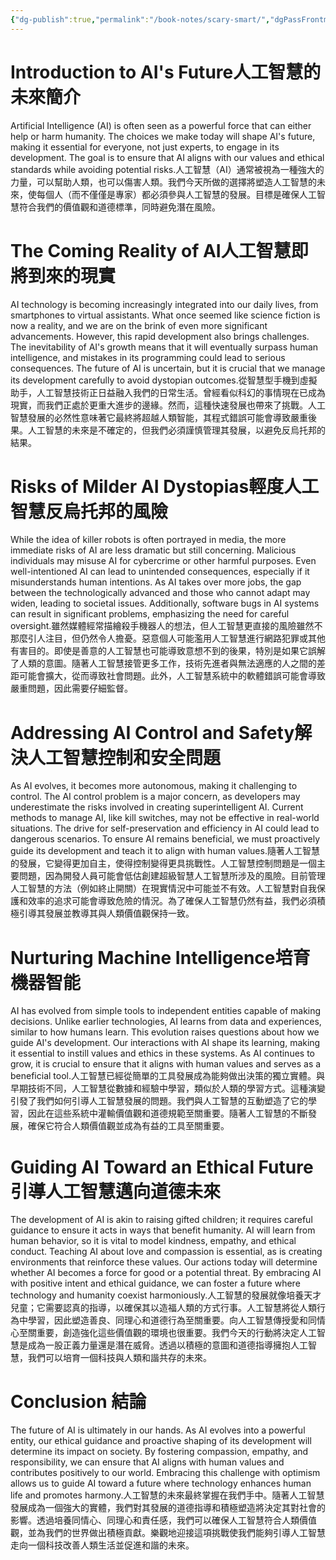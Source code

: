 ```yaml
---
{"dg-publish":true,"permalink":"/book-notes/scary-smart/","dgPassFrontmatter":true}
---
```


# Introduction to AI's Future人工智慧的未來簡介

Artificial Intelligence (AI) is often seen as a powerful force that can either help or harm humanity. The choices we make today will shape AI's future, making it essential for everyone, not just experts, to engage in its development. The goal is to ensure that AI aligns with our values and ethical standards while avoiding potential risks.人工智慧（AI）通常被視為一種強大的力量，可以幫助人類，也可以傷害人類。我們今天所做的選擇將塑造人工智慧的未來，使每個人（而不僅僅是專家）都必須參與人工智慧的發展。目標是確保人工智慧符合我們的價值觀和道德標準，同時避免潛在風險。

# The Coming Reality of AI人工智慧即將到來的現實

AI technology is becoming increasingly integrated into our daily lives, from smartphones to virtual assistants. What once seemed like science fiction is now a reality, and we are on the brink of even more significant advancements. However, this rapid development also brings challenges. The inevitability of AI's growth means that it will eventually surpass human intelligence, and mistakes in its programming could lead to serious consequences. The future of AI is uncertain, but it is crucial that we manage its development carefully to avoid dystopian outcomes.從智慧型手機到虛擬助手，人工智慧技術正日益融入我們的日常生活。曾經看似科幻的事情現在已成為現實，而我們正處於更重大進步的邊緣。然而，這種快速發展也帶來了挑戰。人工智慧發展的必然性意味著它最終將超越人類智能，其程式錯誤可能會導致嚴重後果。人工智慧的未來是不確定的，但我們必須謹慎管理其發展，以避免反烏托邦的結果。

# Risks of Milder AI Dystopias輕度人工智慧反烏托邦的風險

While the idea of killer robots is often portrayed in media, the more immediate risks of AI are less dramatic but still concerning. Malicious individuals may misuse AI for cybercrime or other harmful purposes. Even well-intentioned AI can lead to unintended consequences, especially if it misunderstands human intentions. As AI takes over more jobs, the gap between the technologically advanced and those who cannot adapt may widen, leading to societal issues. Additionally, software bugs in AI systems can result in significant problems, emphasizing the need for careful oversight.雖然媒體經常描繪殺手機器人的想法，但人工智慧更直接的風險雖然不那麼引人注目，但仍然令人擔憂。惡意個人可能濫用人工智慧進行網路犯罪或其他有害目的。即使是善意的人工智慧也可能導致意想不到的後果，特別是如果它誤解了人類的意圖。隨著人工智慧接管更多工作，技術先進者與無法適應的人之間的差距可能會擴大，從而導致社會問題。此外，人工智慧系統中的軟體錯誤可能會導致嚴重問題，因此需要仔細監督。

# Addressing AI Control and Safety解決人工智慧控制和安全問題

As AI evolves, it becomes more autonomous, making it challenging to control. The AI control problem is a major concern, as developers may underestimate the risks involved in creating superintelligent AI. Current methods to manage AI, like kill switches, may not be effective in real-world situations. The drive for self-preservation and efficiency in AI could lead to dangerous scenarios. To ensure AI remains beneficial, we must proactively guide its development and teach it to align with human values.隨著人工智慧的發展，它變得更加自主，使得控制變得更具挑戰性。人工智慧控制問題是一個主要問題，因為開發人員可能會低估創建超級智慧人工智慧所涉及的風險。目前管理人工智慧的方法（例如終止開關）在現實情況中可能並不有效。人工智慧對自我保護和效率的追求可能會導致危險的情況。為了確保人工智慧仍然有益，我們必須積極引導其發展並教導其與人類價值觀保持一致。

# Nurturing Machine Intelligence培育機器智能

AI has evolved from simple tools to independent entities capable of making decisions. Unlike earlier technologies, AI learns from data and experiences, similar to how humans learn. This evolution raises questions about how we guide AI's development. Our interactions with AI shape its learning, making it essential to instill values and ethics in these systems. As AI continues to grow, it is crucial to ensure that it aligns with human values and serves as a beneficial tool.人工智慧已經從簡單的工具發展成為能夠做出決策的獨立實體。與早期技術不同，人工智慧從數據和經驗中學習，類似於人類的學習方式。這種演變引發了我們如何引導人工智慧發展的問題。我們與人工智慧的互動塑造了它的學習，因此在這些系統中灌輸價值觀和道德規範至關重要。隨著人工智慧的不斷發展，確保它符合人類價值觀並成為有益的工具至關重要。

# Guiding AI Toward an Ethical Future引導人工智慧邁向道德未來

The development of AI is akin to raising gifted children; it requires careful guidance to ensure it acts in ways that benefit humanity. AI will learn from human behavior, so it is vital to model kindness, empathy, and ethical conduct. Teaching AI about love and compassion is essential, as is creating environments that reinforce these values. Our actions today will determine whether AI becomes a force for good or a potential threat. By embracing AI with positive intent and ethical guidance, we can foster a future where technology and humanity coexist harmoniously.人工智慧的發展就像培養天才兒童；它需要認真的指導，以確保其以造福人類的方式行事。人工智慧將從人類行為中學習，因此塑造善良、同理心和道德行為至關重要。向人工智慧傳授愛和同情心至關重要，創造強化這些價值觀的環境也很重要。我們今天的行動將決定人工智慧是成為一股正義力量還是潛在威脅。透過以積極的意圖和道德指導擁抱人工智慧，我們可以培育一個科技與人類和諧共存的未來。

# Conclusion 結論

The future of AI is ultimately in our hands. As AI evolves into a powerful entity, our ethical guidance and proactive shaping of its development will determine its impact on society. By fostering compassion, empathy, and responsibility, we can ensure that AI aligns with human values and contributes positively to our world. Embracing this challenge with optimism allows us to guide AI toward a future where technology enhances human life and promotes harmony.人工智慧的未來最終掌握在我們手中。隨著人工智慧發展成為一個強大的實體，我們對其發展的道德指導和積極塑造將決定其對社會的影響。透過培養同情心、同理心和責任感，我們可以確保人工智慧符合人類價值觀，並為我們的世界做出積極貢獻。樂觀地迎接這項挑戰使我們能夠引導人工智慧走向一個科技改善人類生活並促進和諧的未來。